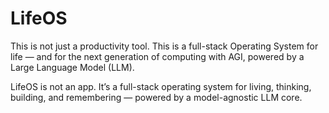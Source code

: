 # LifeOS

This is not just a productivity tool.
This is a full-stack Operating System for life — and for the next generation of computing with AGI, powered by a Large Language Model (LLM).

LifeOS is not an app.
It’s a full-stack operating system for living, thinking, building, and remembering — powered by a model-agnostic LLM core.